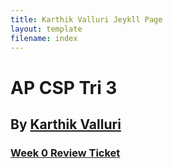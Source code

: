 ```yaml
---
title: Karthik Valluri Jeykll Page
layout: template
filename: index
--- 
```


# AP CSP Tri 3

## By [Karthik Valluri](https://github.com/kar722)

### [Week 0 Review Ticket](https://github.com/kar722/CSPTri3/issues/1)
